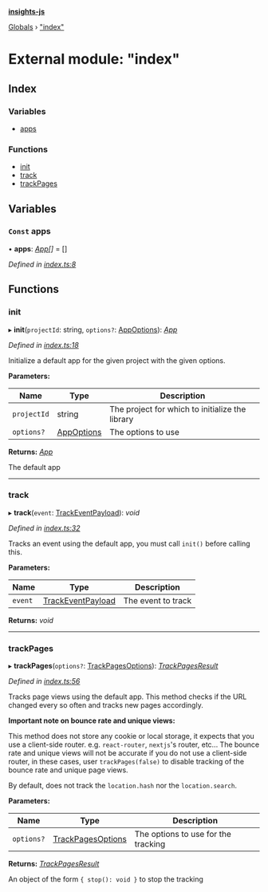 **[insights-js](../README.md)**

[Globals](../globals.md) › [&quot;index&quot;](_index_.md)

# External module: "index"

## Index

### Variables

* [apps](_index_.md#const-apps)

### Functions

* [init](_index_.md#init)
* [track](_index_.md#track)
* [trackPages](_index_.md#trackpages)

## Variables

### `Const` apps

• **apps**: *[App](../classes/_app_.app.md)[]* =  []

*Defined in [index.ts:8](https://github.com/getinsights/insights-js/blob/61408e0/src/index.ts#L8)*

## Functions

###  init

▸ **init**(`projectId`: string, `options?`: [AppOptions](../interfaces/_app_.appoptions.md)): *[App](../classes/_app_.app.md)*

*Defined in [index.ts:18](https://github.com/getinsights/insights-js/blob/61408e0/src/index.ts#L18)*

Initialize a default app for the given project with the given options.

**Parameters:**

Name | Type | Description |
------ | ------ | ------ |
`projectId` | string | The project for which to initialize the library |
`options?` | [AppOptions](../interfaces/_app_.appoptions.md) | The options to use  |

**Returns:** *[App](../classes/_app_.app.md)*

The default app

___

###  track

▸ **track**(`event`: [TrackEventPayload](../interfaces/_app_.trackeventpayload.md)): *void*

*Defined in [index.ts:32](https://github.com/getinsights/insights-js/blob/61408e0/src/index.ts#L32)*

Tracks an event using the default app, you must call `init()` before calling this.

**Parameters:**

Name | Type | Description |
------ | ------ | ------ |
`event` | [TrackEventPayload](../interfaces/_app_.trackeventpayload.md) | The event to track  |

**Returns:** *void*

___

###  trackPages

▸ **trackPages**(`options?`: [TrackPagesOptions](../interfaces/_app_.trackpagesoptions.md)): *[TrackPagesResult](../interfaces/_app_.trackpagesresult.md)*

*Defined in [index.ts:56](https://github.com/getinsights/insights-js/blob/61408e0/src/index.ts#L56)*

Tracks page views using the default app.
This method checks if the URL changed every so often and tracks new pages accordingly.

**Important note on bounce rate and unique views:**

This method does not store any cookie or local storage, it expects that you use a client-side router.
e.g. `react-router`, `nextjs`'s router, etc...
The bounce rate and unique views will not be accurate if you do not use a client-side router,
in these cases, user `trackPages(false)` to disable tracking of the bounce rate and unique page views.

By default, does not track the `location.hash` nor the `location.search`.

**Parameters:**

Name | Type | Description |
------ | ------ | ------ |
`options?` | [TrackPagesOptions](../interfaces/_app_.trackpagesoptions.md) | The options to use for the tracking  |

**Returns:** *[TrackPagesResult](../interfaces/_app_.trackpagesresult.md)*

An object of the form `{ stop(): void }` to stop the tracking